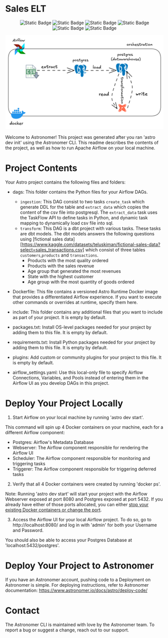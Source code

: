 Sales ELT
=========

<div align="center">
   <img alt="Static Badge" src="https://img.shields.io/badge/Python%09-white?logo=python">
   <img alt="Static Badge" src="https://img.shields.io/badge/PostgreSQL%09-white?logo=postgresql">
   <img alt="Static Badge" src="https://img.shields.io/badge/dbt%09-white?logo=dbt">
   <img alt="Static Badge" src="https://img.shields.io/badge/Apache%20Airflow%20-white?logo=apacheairflow&logoColor=green">
   <img alt="Static Badge" src="https://img.shields.io/badge/Docker%20-white?logo=docker">
   <img alt="Static Badge" src="https://img.shields.io/badge/Git%09-white?logo=git">
</div>

![pipeline](images/test.png)

Welcome to Astronomer! This project was generated after you ran 'astro dev init' using the Astronomer CLI. This readme describes the contents of the project, as well as how to run Apache Airflow on your local machine.

Project Contents
================

Your Astro project contains the following files and folders:

- dags: This folder contains the Python files for your Airflow DAGs.

  - `ingestion`: This DAG  consist to two tasks `create_task` which generate DDL for the table and `extract_data` which copies the content of the csv file into postgresql. The `extract_data` task uses the TaskFlow API to define tasks in Python, and dynamic task mapping to dynamically load csv file into sql.
  - `transform`: This DAG is a dbt project with various tasks. These tasks are dbt models. The dbt models answers the following questions using [fictional sales data][https://www.kaggle.com/datasets/teluskiman/fictional-sales-data?select=sales_transactions.csv] which consist of three tables `customers`,`products` and `transactions`.
    - Products with the most quality ordered
    - Products with the sales revenue
    - Age group that generated the most revenues
    - State with the highest customer
    - Age group with the most quantity of goods ordered
- Dockerfile: This file contains a versioned Astro Runtime Docker image that provides a differentiated Airflow experience. If you want to execute other commands or overrides at runtime, specify them here.
- include: This folder contains any additional files that you want to include as part of your project. It is empty by default.
- packages.txt: Install OS-level packages needed for your project by adding them to this file. It is empty by default.
- requirements.txt: Install Python packages needed for your project by adding them to this file. It is empty by default.
- plugins: Add custom or community plugins for your project to this file. It is empty by default.
- airflow_settings.yaml: Use this local-only file to specify Airflow Connections, Variables, and Pools instead of entering them in the Airflow UI as you develop DAGs in this project.

Deploy Your Project Locally
===========================

1. Start Airflow on your local machine by running 'astro dev start'.

This command will spin up 4 Docker containers on your machine, each for a different Airflow component:

- Postgres: Airflow's Metadata Database
- Webserver: The Airflow component responsible for rendering the Airflow UI
- Scheduler: The Airflow component responsible for monitoring and triggering tasks
- Triggerer: The Airflow component responsible for triggering deferred tasks

2. Verify that all 4 Docker containers were created by running 'docker ps'.

Note: Running 'astro dev start' will start your project with the Airflow Webserver exposed at port 8080 and Postgres exposed at port 5432. If you already have either of those ports allocated, you can either [stop your existing Docker containers or change the port](https://www.astronomer.io/docs/astro/cli/troubleshoot-locally#ports-are-not-available-for-my-local-airflow-webserver).

3. Access the Airflow UI for your local Airflow project. To do so, go to http://localhost:8080/ and log in with 'admin' for both your Username and Password.

You should also be able to access your Postgres Database at 'localhost:5432/postgres'.

Deploy Your Project to Astronomer
=================================

If you have an Astronomer account, pushing code to a Deployment on Astronomer is simple. For deploying instructions, refer to Astronomer documentation: https://www.astronomer.io/docs/astro/deploy-code/

Contact
=======

The Astronomer CLI is maintained with love by the Astronomer team. To report a bug or suggest a change, reach out to our support.

